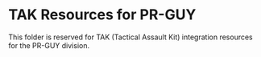 # TAK Resources for PR-GUY

This folder is reserved for TAK (Tactical Assault Kit) integration resources for the PR-GUY division.

